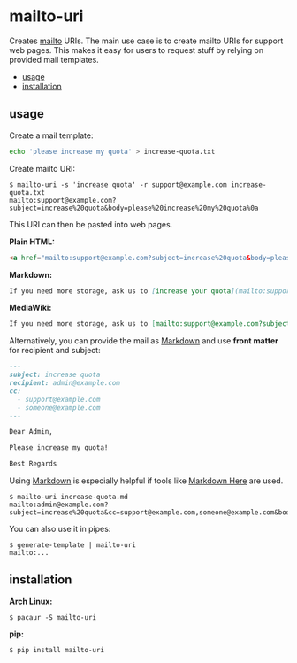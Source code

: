 mailto-uri
==========

Creates [mailto][mailto] URIs. The main use case is to create mailto URIs for
support web pages. This makes it easy for users to request stuff by relying on
provided mail templates.

<!-- toc -->

- [usage](#usage)
- [installation](#installation)

<!-- tocstop -->

usage
-----

Create a mail template:

```bash
echo 'please increase my quota' > increase-quota.txt
```

Create mailto URI:

```console
$ mailto-uri -s 'increase quota' -r support@example.com increase-quota.txt
mailto:support@example.com?subject=increase%20quota&body=please%20increase%20my%20quota%0a
```

This URI can then be pasted into web pages.

**Plain HTML:**

```html
<a href="mailto:support@example.com?subject=increase%20quota&body=please%20increase%20my%20quota%0a">increase quota</a>
```

**Markdown:**

```markdown
If you need more storage, ask us to [increase your quota](mailto:support@example.com?subject=increase%20quota&body=please%20increase%20my%20quota%0a).
```

**MediaWiki:**

```mediawiki
If you need more storage, ask us to [mailto:support@example.com?subject=increase%20quota&body=please%20increase%20my%20quota%0a increase your quota].
```

Alternatively, you can provide the mail as [Markdown][] and use **front
matter** for recipient and subject:

```md
---
subject: increase quota
recipient: admin@example.com
cc:
  - support@example.com
  - someone@example.com
---

Dear Admin,

Please increase my quota!

Best Regards
```

Using [Markdown][] is especially helpful if tools like [Markdown Here][] are
used.

```console
$ mailto-uri increase-quota.md
mailto:admin@example.com?subject=increase%20quota&cc=support@example.com,someone@example.com&body=Dear%20Admin%2C%0A%0APlease%20increase%20my%20quota%21%0A%0ABest%20Regards
```

You can also use it in pipes:

```console
$ generate-template | mailto-uri
mailto:...
```

installation
------------

**Arch Linux:**

```console
$ pacaur -S mailto-uri
```

**pip:**

```console
$ pip install mailto-uri
```


[mailto]: https://en.wikipedia.org/wiki/Mailto
[Markdown]: https://en.wikipedia.org/wiki/Markdown
[Markdown Here]: https://markdown-here.com/
